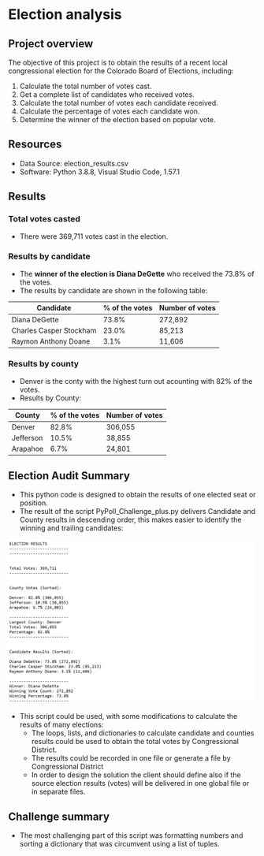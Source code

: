 # Election analysis

## Project overview

The objective of this project is to obtain the results of a recent local congressional election for the Colorado Board of Elections, including:

1. Calculate the total number of votes cast.
2. Get a complete list of candidates who received votes.
3. Calculate the total number of votes each candidate received.
4. Calculate the percentage of votes each candidate won.
5. Determine the winner of the election based on popular vote.

## Resources

- Data Source: election_results.csv
- Software: Python 3.8.8, Visual Studio Code, 1.57.1

## Results

### Total votes casted

- There were 369,711 votes cast in the election.

### Results by candidate

- The **winner of the election is Diana DeGette** who received the 73.8% of the votes.
- The results by candidate are shown in the following table:

| Candidate| % of the votes | Number of votes |
|---|---|---|
| Diana DeGette | 73.8% | 272,892 |
| Charles Casper Stockham | 23.0% | 85,213 |
| Raymon Anthony Doane | 3.1% | 11,606 |

### Results by county

- Denver is the conty with the highest turn out acounting with 82% of the votes.
- Results by County:

| County | % of the votes | Number of votes |
|---|---|---|
| Denver | 82.8% | 306,055 |
| Jefferson | 10.5% | 38,855 |
| Arapahoe | 6.7% | 24,801 |

## Election Audit Summary

- This python code is designed to obtain the results of one elected seat or position.
- The result of the script PyPoll_Challenge_plus.py delivers Candidate and County results in descending order, this makes easier to identify the winning and trailing candidates:

![Election Results Sorted](Resources/election_results_sorted.png)

- This script could be used, with some modifications to calculate the results of many elections:
  - The loops, lists, and dictionaries to calculate candidate and counties results could be used to obtain the total votes by Congressional District.
  - The results could be recorded in one file or generate a file by Congressional District
  - In order to design the solution the client should define also if the source election results (votes) will be delivered in one global file or in separate files.

## Challenge summary

- The most challenging part of this script was formatting numbers and sorting a dictionary that was circumvent using a list of tuples.
